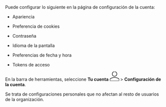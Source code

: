 Puede configurar lo siguiente en la página de configuración de la cuenta:

-   Apariencia

-   Preferencia de cookies

-   Contraseña

-   Idioma de la pantalla

-   Preferencias de fecha y hora

-   Tokens de acceso

En la barra de herramientas, seleccione **Tu cuenta** ![Person icon](Images/mci1652327190262.svg) \> **Configuración de la cuenta**.

Se trata de configuraciones personales que no afectan al resto de usuarios de la organización.
